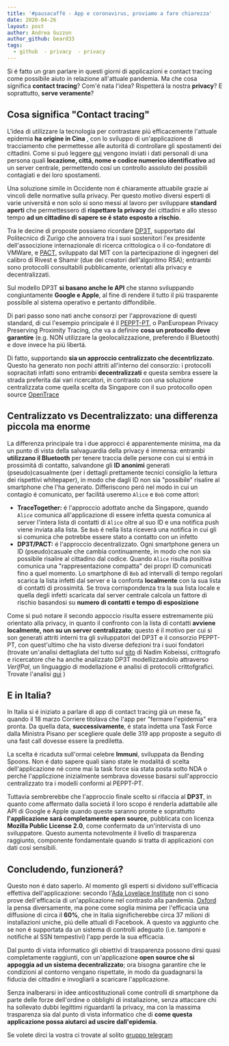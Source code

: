 ```yaml
---
title: '#pausacaffé - App e coronavirus, proviamo a fare chiarezza'
date: 2020-04-26
layout: post
author: Andrea Guzzon
author_github: beard33
tags:
  - github  - privacy  - privacy
---
```

Si é fatto un gran parlare in questi giorni di applicazioni e contact tracing come possibile aiuto in relazione all'attuale pandemia. Ma che cosa significa **contact tracing**? Com'é nata l'idea? Rispetterá la nostra **privacy**? E soprattutto, **serve veramente**?

## Cosa significa "Contact tracing"

L'idea di utilizzare la tecnologia per contrastare piú efficacemente l'attuale epidemia **ha origine in Cina** , con lo sviluppo di un'applicazione di tracciamento che permettesse alle autoritá di controllare gli spostamenti dei cittadini. Come si puó leggere [qui](https://thenextweb.com/china/2020/03/03/chinas-covid-19-app-reportedly-color-codes-people-and-shares-data-with-cops) vengono inviati i dati personali di una persona quali **locazione, cittá, nome e codice numerico identificativo** ad un server centrale, permettendo cosí un controllo assoluto dei possibili contagiati e dei loro spostamenti.

Una soluzione simile in Occidente non é chiaramente attuabile grazie ai vincoli delle normative sulla privacy. Per questo motivo diversi esperti di varie universitá e non solo si sono messi al lavoro per sviluppare **standard aperti** che permettessero di **rispettare la privacy** dei cittadini e allo stesso tempo **ad un cittadino di sapere se é stato esposto a rischio**. 

Tra le decine di proposte possiamo ricordare [DP3T](https://github.com/DP-3T/documents), supportato dal Politecnico di Zurigo che annovera tra i suoi sostenitori l'ex presidente dell'associzione internazionale di ricerca crittologica o il co-fondatore di VMWare, e [PACT](https://pact.mit.edu), sviluppato dal MIT con la partecipazione di ingegneri del calibro di Rivest e Shamir (due dei creatori dell'algoritmo RSA); entrambi sono protocolli consultabili pubblicamente, orientati alla privacy e decentralizzati. 

Sul modello DP3T **si basano anche le API** che stanno sviluppando congiuntamente **Google e Apple**, al fine di rendere il tutto il piú trasparente possibile al sistema operativo e pertanto diffondibile.

Di pari passo sono nati anche consorzi per l'approvazione di questi standard, di cui l'esempio principale é il [PEPPT-PT](https://www.pepp-pt.org),
o PanEuropean Privacy Preserving Proximity Tracing,  che va a definire **cosa un protocollo deve garantire** (e.g. NON utilizzare la geolocalizzazione, preferendo il Bluetooth) e dove invece ha piú libertá.

Di fatto, supportando **sia un approccio centralizzato che decentrlizzato**.
Questo ha generato non pochi attriti all'interno del consorzio: i protocolli sopracitati infatti sono entrambi **decentralizzati** e questa sembra essere la strada preferita dai vari ricercatori, in contrasto con una soluzione centralizzata come quella scelta da Singapore con il suo protocollo open source [OpenTrace](https://github.com/opentrace-community)

## Centralizzato vs Decentralizzato: una differenza piccola ma enorme

La differenza principale tra i due approcci é apparentemente minima, ma da un punto di vista della salvaguardia della privacy é immensa: entrambi **utilizzano il Bluetooth** per tenere traccia delle persone con cui si entrá in prossimitá di contatto, salvandone gli **ID anonimi** generati (pseudo)casualmente (per i dettagli prettamente tecnici consiglio la lettura dei rispettivi whitepaper), in modo che dagli ID non sia "possibile" risalire al smartphone che l'ha generato.
Differiscono peró nel modo in cui un contagio é comunicato, per facilitá useremo `Alice` e `Bob` come attori:

* **TraceTogether:** é l'approccio adottato anche da Singapore, quando `Alice` comunica all'applicazione di essere infetta questa comunica al server l'intera lista di contatti di `Alice` oltre al suo ID e una notifica push viene inviata alla lista. Se `Bob` é nella lista riceverá una notifica in cui gli si comunica che potrebbe essere stato a contatto con un infetto
* **DP3T/PACT:** é l'approccio decentralizzato. Ogni smartphone genera un ID (pseudo)casuale che cambia continuamente, in modo che non sia possibile risalire al cittadino dal codice. Quando `Alice` risulta positiva comunica una "rappresentazione compatta" dei propri ID comunicati fino a quel momento. Lo smartphone di `Bob` ad intervalli di tempo regolari scarica la lista infetti dal server e la confonta **localmente** con la sua lista di contatti di prossimitá. Se trova corrispondenza tra la sua lista locale e quella degli infetti scaricata dal server centrale calcola un fattore di rischio basandosi su **numero di contatti e tempo di esposizione**

Come si puó notare il secondo appoccio risulta essere estremamente piú orientato alla privacy, in quanto il confronto con la lista di contatti **avviene localmente, non su un server centralizzato**; questo é il motivo per cui si son generati attriti interni tra gli sviluppatori del DP3T e il consorzio PEPPT-PT, con quest'ultimo che ha visto diverse defezioni tra i suoi fondatori (trovate un'analisi dettagliata del tutto sul [sito](https://nadim.computer/posts/2020-04-17-pepppt.html) di Nadim Kobeissi, crittografo e ricercatore che ha anche analizzato DP3T modellizzandolo attraverso *VerifPal*, un linguaggio di modellazione e analisi di protocolli crittofgrafici. Trovate l'analisi [qui](https://blog.symbolic.software/2020/04/05/dp-3t-verifpal)
) 

## E in Italia?

In Italia si é iniziato a parlare di app di contact tracing giá un mese fa, quando il 18 marzo Corriere titolava che l'app per "fermare l'epidemia" era pronta. Da quella data, **successivamente**, é stata indetta una Task Force dalla Ministra Pisano per scegliere quale delle 319 app proposte a seguito di una fast call dovesse essere la prediletta. 

La scelta é ricaduta sull'ormai celebre **Immuni**, sviluppata da Bending Spoons. Non é dato sapere quali siano state le modalitá di scelta dell'applicazione né come mai la task force sia stata posta sotto NDA o perché l'appliczione inizialmente sembrava dovesse basarsi sull'approccio centralizzato tra i modelli conformi al PEPPT-PT.

Tuttavia sembrerebbe che l'approccio finale scelto si rifaccia al **DP3T**, in quanto come affermato dalla societá il loro scopo é renderla adattabile alle API di Google e Apple quando queste saranno pronte e soprattutto **l'applicazione sará completamente open source**, pubblicata con licenza **Mozilla Public License 2.0**, come confermato da un'intervista di uno sviluppatore. Questo aumenta notevolmente il livello di trasparenza raggiunto, componente fondamentale quando si tratta di applicazioni con dati cosí sensibili.

## Concludendo, funzionerá?

Questo non é dato saperlo. Al momento gli esperti si dividono sull'efficacia effettiva dell'applicazione: secondo l'[Ada Lovelace Institute](https://www.adalovelaceinstitute.org/our-work/covid-19/covid-19-exit-through-the-app-store/) non ci sono prove dell'efficacia di un'applicazione nel contrasto alla pandemia. [Oxford](https://www.research.ox.ac.uk/Article/2020-04-16-digital-contact-tracing-can-slow-or-even-stop-coronavirus-transmission-and-ease-us-out-of-lockdown)
la pensa diversamente, ma pone come soglia minima per l'efficacia una diffusione di circa il **60%**, che in Italia significherebbe circa 37 milioni di installazioni uniche, piú delle attuali di Facebook. A questo va aggiunto che se non é supportata da un sistema di controlli adeguato (i.e. tamponi e notifiche al SSN tempestivi) l'app perde la sua efficacia.

Dal punto di vista informatico gli obiettivi di trasparenza possono dirsi quasi completamente raggiunti, con un'applicazione **open source che si appoggia ad un sistema decentralizzato**; ora bisogna garantire che le condizioni al contorno vengano rispettate, in modo da guadagnarsi la fiducia dei cittadini e invogliarli a scaricare l'applicazione. 

Senza inalberarsi in idee anticostituzionali come controlli di smartphone da parte delle forze dell'ordine o obblighi di installazione, senza attaccare chi ha sollevato dubbi legittimi riguardanti la privacy, ma con la massima trasparenza sia dal punto di vista informatico che di **come questa applicazione possa aiutarci ad uscire dall'epidemia**.

Se volete dirci la vostra ci trovate al solito [gruppo telegram](https://t.me/linuxpeople)

